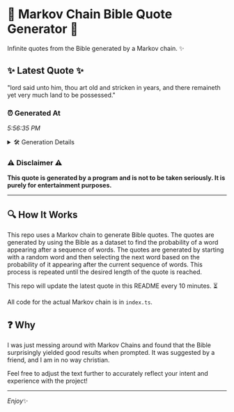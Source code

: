 # 📖 Markov Chain Bible Quote Generator 📖

Infinite quotes from the Bible generated by a Markov chain. ✨

## ✨ Latest Quote ✨
"lord said unto him, thou art old and stricken in years, and there remaineth yet very much land to be possessed."

### ⏰ Generated At
*5:56:35 PM*

<details>
    <summary>🛠️ Generation Details</summary>
    <p>
        <strong>🌱 Seed:</strong> lord<br>
        <strong>🔄 Iterations:</strong> 20<br>
        <strong>📜 Context History:</strong><br>[ lord ]: said<br>[ lord, said ]: unto<br>[ lord, said, unto ]: him,<br>[ lord, said, unto, him, ]: thou<br>[ lord, said, unto, him,, thou ]: art<br>[ lord, said, unto, him,, thou, art ]: old<br>[ said, unto, him,, thou, art, old ]: and<br>[ unto, him,, thou, art, old, and ]: stricken<br>[ him,, thou, art, old, and, stricken ]: in<br>[ thou, art, old, and, stricken, in ]: years,<br>[ art, old, and, stricken, in, years, ]: and<br>[ old, and, stricken, in, years,, and ]: there<br>[ and, stricken, in, years,, and, there ]: remaineth<br>[ stricken, in, years,, and, there, remaineth ]: yet<br>[ in, years,, and, there, remaineth, yet ]: very<br>[ years,, and, there, remaineth, yet, very ]: much<br>[ and, there, remaineth, yet, very, much ]: land<br>[ there, remaineth, yet, very, much, land ]: to<br>[ remaineth, yet, very, much, land, to ]: be<br>[ yet, very, much, land, to, be ]: possessed.<br>
    </p>
</details>

### ⚠️ Disclaimer ⚠️
**This quote is generated by a program and is not to be taken seriously. It is purely for entertainment purposes.**

---

## 🔍 How It Works

This repo uses a Markov chain to generate Bible quotes. The quotes are generated by using the Bible as a dataset to find the probability of a word appearing after a sequence of words. The quotes are generated by starting with a random word and then selecting the next word based on the probability of it appearing after the current sequence of words. This process is repeated until the desired length of the quote is reached.

This repo will update the latest quote in this README every 10 minutes. ⏳

All code for the actual Markov chain is in `index.ts`.

## ❓ Why

I was just messing around with Markov Chains and found that the Bible surprisingly yielded good results when prompted. 
It was suggested by a friend, and I am in no way christian.

Feel free to adjust the text further to accurately reflect your intent and experience with the project!

---

*Enjoy*✨
